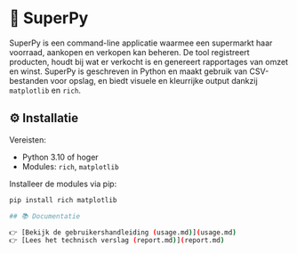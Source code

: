 # 🛒 SuperPy

SuperPy is een command-line applicatie waarmee een supermarkt haar voorraad, aankopen en verkopen kan beheren. De tool registreert producten, houdt bij wat er verkocht is en genereert rapportages van omzet en winst. SuperPy is geschreven in Python en maakt gebruik van CSV-bestanden voor opslag, en biedt visuele en kleurrijke output dankzij `matplotlib` en `rich`.

## ⚙️ Installatie

Vereisten:
- Python 3.10 of hoger
- Modules: `rich`, `matplotlib`

Installeer de modules via pip:

```bash
pip install rich matplotlib

## 📚 Documentatie

👉 [Bekijk de gebruikershandleiding (usage.md)](usage.md)  
👉 [Lees het technisch verslag (report.md)](report.md)
